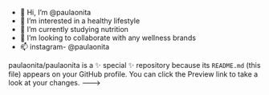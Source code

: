 - 👋 Hi, I’m @paulaonita
- 👀 I’m interested in a healthy lifestyle
- 🌱 I’m currently studying nutrition
- 💞️ I’m looking to collaborate with any wellness brands
- 📫 instagram- @paulaonita


paulaonita/paulaonita is a ✨ special ✨ repository because its `README.md` (this file) appears on your GitHub profile.
You can click the Preview link to take a look at your changes.
--->
